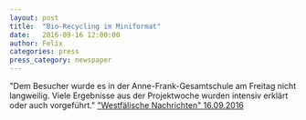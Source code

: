 ```yaml
---
layout: post
title:  "Bio-Recycling im Miniformat"
date:   2016-09-16 12:00:00
author: Felix
categories: press
press_category: newspaper
---
```

"Dem Besucher wurde es in der Anne-Frank-Gesamtschule am Freitag nicht langweilig. Viele Ergebnisse aus der Projektwoche wurden intensiv erklärt oder auch vorgeführt."
<a href="http://www.wn.de/Muensterland/Kreis-Coesfeld/Havixbeck/2534407-AFG-praesentiert-Projekt-Ergebnisse-Bio-Recycling-im-Miniformat">"Westfälische Nachrichten" 16.09.2016</a>
